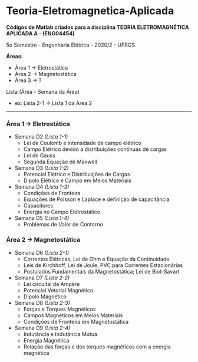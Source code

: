 # Teoria-Eletromagnetica-Aplicada
**Códigos de Matlab criados para a disciplina TEORIA ELETROMAGNÉTICA APLICADA A - (ENG04454)**

5o Semestre - Engenharia Elétrica - 2020/2 - UFRGS 

**Áreas:**
* Área 1 -> Eletrostática
* Área 2 -> Magnetostática
* Área 3 -> ?

Lista (Área - Semana da Área)
* ex: Lista 2-1 -> Lista 1 da Área 2

_____________________________________________________________________________________________

### **Área 1 -> Eletrostática**
* Semana D2    *(Lista 1-1)*
  * Lei de Coulomb e intensidade de campo elétrico
  * Campo Elétrico devido a distribuições contínuas de cargas
  * Lei de Gauss
  * Segunda Equação de Maxwell
* Semana D3    *(Lista 1-2)*
  * Potencial Elétrico e Distribuições de Cargas
  * Dipolo Elétrico e Campo em Meios Materiais
* Semana D4    *(Lista 1-3)*
  * Condições de Fronteira
  * Equações de Poisson e Laplace e definição de capacitância
  * Capacitores
  * Energia no Campo Eletrostático
* Semana D5    *(Lista 1-4)*
  * Problemas de Valor de Contorno

### **Área 2 -> Magnetostática**
* Semana D6    *(Lista 2-1)*
  * Correntes Elétricas, Lei de Ohm e Equação da Continuidade
  * Leis de Kirchhoff, Lei de Joule, PVC para Correntes Estacionárias
  * Postulados Fundamentais da Magnetostática; Lei de Biot-Savart
* Semana D7    *(Lista 2-2)*
  * Lei circuital de Ampère
  * Potencial Vetorial Magnético
  * Dipolo Magnético
* Semana D8    *(Lista 2-3)*
  * Forças e Torques Magnéticos
  * Campos Magnéticos em Meios Materiais
  * Condições de Fronteira em Magnetostática
* Semana D9    *(Lista 2-4)*
  * Indutância e Indutância Mútua
  * Energia Magnética
  * Relação das forças e dos torques magnéticos com a energia magnética

